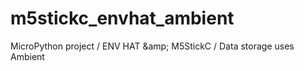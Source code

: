 # m5stickc_envhat_ambient
MicroPython project / ENV HAT &amp;amp; M5StickC / Data storage uses Ambient
